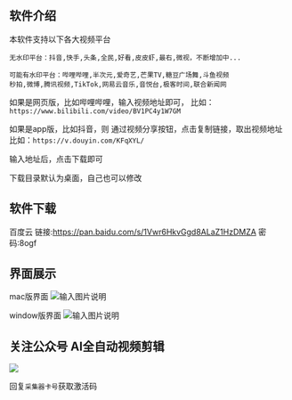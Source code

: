 ## 软件介绍
本软件支持以下各大视频平台

```
无水印平台：抖音,快手,头条,全民,好看,皮皮虾,最右,微视，不断增加中...

可能有水印平台：哔哩哔哩,半次元,爱奇艺,芒果TV,糖豆广场舞,斗鱼视频
秒拍,微博,腾讯视频,TikTok,网易云音乐,音悦台,极客时间,联合新闻网
```
如果是网页版，比如哔哩哔哩，输入视频地址即可，
比如：`https://www.bilibili.com/video/BV1PC4y1W7GM`

如果是app版，比如抖音，则 通过视频分享按钮，点击复制链接，取出视频地址
比如：`https://v.douyin.com/KFqXYL/`

输入地址后，点击下载即可

下载目录默认为桌面，自己也可以修改


## 软件下载

百度云
链接:https://pan.baidu.com/s/1Vwr6HkvGgd8ALaZ1HzDMZA 密码:8ogf



## 界面展示
mac版界面
![输入图片说明](https://images.gitee.com/uploads/images/2020/1113/183501_ef5f0c1d_1093073.png "屏幕截图.png")

window版界面
![输入图片说明](https://images.gitee.com/uploads/images/2020/1114/212057_89093af0_1093073.png "屏幕截图.png")


## 关注公众号 AI全自动视频剪辑

![](http://cdn.qiniu.freetop.ren/gzh.jpg)

回复`采集器卡号`获取激活码


